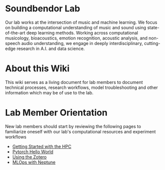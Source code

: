 # Soundbendor Lab
Our lab works at the intersection of music and machine learning. We focus on building a computational understanding of music and sound using state-of-the-art deep learning methods. Working across computational musicology, bioacoustics, emotion recognition, acoustic analysis, and non-speech audio understanding, we engage in deeply interdisciplinary, cutting-edge research in A.I. and data science. 

# About this Wiki
This wiki serves as a living document for lab members to document technical processes, research workflows, model troubleshooting and other information which may be of use to the lab.

# Lab Member Orientation
New lab members should start by reviewing the following pages to familiarize oneself with our lab's computational resources and experiment workflows
- [Getting Started with the HPC](https://github.com/Soundbendor/docs/wiki/Using-the-HPC)
- [Pytorch Hello World](https://github.com/Soundbendor/docs/wiki/Pytorch-Hello-World)
- [Using the Zotero](https://github.com/Soundbendor/docs/wiki/Zotero-Best-Practices)
- [MLOps with Neptune](https://github.com/Soundbendor/docs/wiki/MLOps-with-Neptune)
